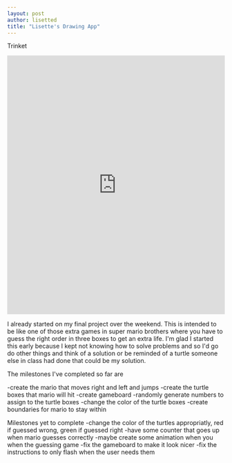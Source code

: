 ```yaml
---
layout: post
author: lisetted
title: "Lisette's Drawing App"
---
```



Trinket
<iframe src="https://trinket.io/embed/python/cf9c17da0a" width="100%" height="600" frameborder="0" marginwidth="0" marginheight="0" allowfullscreen></iframe>

I already started on my final project over the weekend. This is intended to be like one of those extra games in super mario brothers where you have to guess the right order in three boxes to get an extra life. I'm glad I started this early because I kept not knowing how to solve problems and so I'd go do other things and think of a solution or be reminded of a turtle someone else in class had done that could be my solution.

The milestones I've completed so far are

-create the mario that moves right and left and jumps
-create the turtle boxes that mario will hit
-create gameboard
-randomly generate numbers to assign to the turtle boxes
-change the color of the turtle boxes
-create boundaries for mario to stay within

Milestones yet to complete
-change the color of the turtles appropriatly, red if guessed wrong, green if guessed right
-have some counter that goes up when mario guesses correctly
-maybe create some animation when you when the guessing game
-fix the gameboard to make it look nicer
-fix the instructions to only flash when the user needs them
